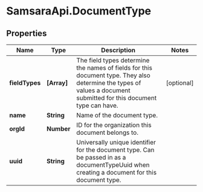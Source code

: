 # SamsaraApi.DocumentType

## Properties
Name | Type | Description | Notes
------------ | ------------- | ------------- | -------------
**fieldTypes** | **[Array]** | The field types determine the names of fields for this document type. They also determine the types of values a document submitted for this document type can have. | [optional] 
**name** | **String** | Name of the document type. | 
**orgId** | **Number** | ID for the organization this document belongs to. | 
**uuid** | **String** | Universally unique identifier for the document type. Can be passed in as a documentTypeUuid when creating a document for this document type. | 


